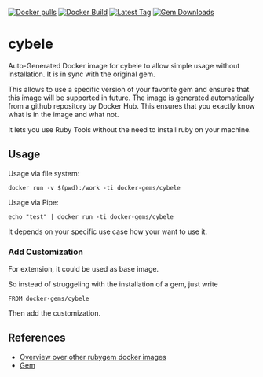 [![Docker pulls](https://img.shields.io/docker/pulls/rubygem/cybele.svg)](https://hub.docker.com/r/rubygem/cybele/)
[![Docker Build](https://img.shields.io/docker/automated/rubygem/cybele.svg)](https://hub.docker.com/r/rubygem/cybele/)
[![Latest Tag](https://img.shields.io/github/tag/docker-rubygem/cybele.svg)](https://hub.docker.com/r/rubygem/cybele/)
[![Gem Downloads](https://img.shields.io/gem/dt/cybele.svg)](https://rubygems.org/gems/cybele/)
# cybele

Auto-Generated Docker image for cybele to allow simple usage without installation.
It is in sync with the original gem.

This allows to use a specific version of your favorite gem and ensures that this image will be supported in future.
The image is generated automatically from a github repository by Docker Hub.
This ensures that you exactly know what is in the image and what not.

It lets you use Ruby Tools without the need to install ruby on your machine.

## Usage

Usage via file system:

`docker run -v $(pwd):/work -ti docker-gems/cybele`

Usage via Pipe:

`echo "test" | docker run -ti docker-gems/cybele`

It depends on your specific use case how your want to use it.

### Add Customization

For extension, it could be used as base image.

So instead of struggeling with the installation of a gem, just write

`FROM docker-gems/cybele`

Then add the customization.

## References

 - [Overview over other rubygem docker images](https://github.com/thinkbot/docker-rubygem)
 - [Gem](https://rubygems.org/gems/cybele/)
